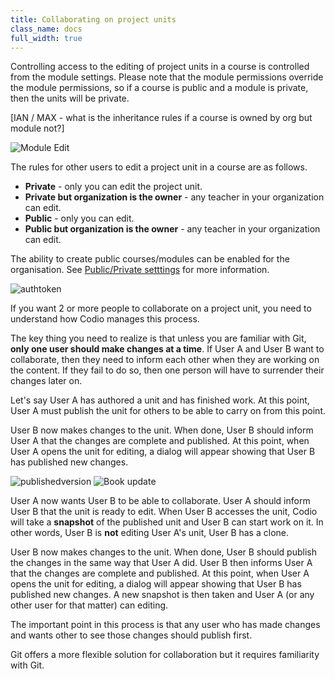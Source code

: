 ```yaml
---
title: Collaborating on project units
class_name: docs
full_width: true
---
```


Controlling access to the editing of project units in a course is controlled from the module settings. Please note that the module permissions override the module permissions, so if a course is public and a module is private, then the units will be private.


[IAN / MAX - what is the inheritance rules if a course is owned by org but module not?]

<img alt="Module Edit" src="/img/docs/moduleedit.png" class="simple"/>


The rules for other users to edit a project unit in a course are as follows. 

- **Private** - only you can edit the project unit.
- **Private but organization is the owner** - any teacher in your organization can edit.
- **Public** - only you can edit.
- **Public but organization is the owner** - any teacher in your organization can edit. 


The ability to create public courses/modules can be enabled for the organisation. See [Public/Private setttings](/docs/dashboard/create/public_private) for more information.

<img alt="authtoken" src="/img/docs/manage_organization/public_private.png" class="simple"/>


If you want 2 or more people to collaborate on a project unit, you need to understand how Codio manages this process.

The key thing you need to realize is that unless you are familiar with Git, **only one user should make changes at a time**. If User A and User B want to collaborate, then they need to inform each other when they are working on the content. If they fail to do so, then one person will have to surrender their changes later on.

Let's say User A has authored a unit and has finished work. At this point, User A must publish the unit for others to be able to carry on from this point.


User B now makes changes to the unit. When done, User B should inform User A that the changes are complete and published. At this point, when User A opens the unit for editing, a dialog will appear showing that User B has published new changes. 

<img alt="publishedversion" src="/img/docs/publishedversion.png" class="simple"/>

<img alt="Book update" src="/img/docs/bookupdate.png" class="simple"/>


User A now wants User B to be able to collaborate. User A should inform User B that the unit is ready to edit. When User B accesses the unit, Codio will take a **snapshot** of the published unit and User B can start work on it. In other words, User B is **not** editing User A's unit, User B has a clone.

User B now makes changes to the unit. When done, User B should publish the changes in the same way that User A did. User B then informs User A that the changes are complete and published. At this point, when User A opens the unit for editing, a dialog will appear showing that User B has published new changes. A new snapshot is then taken and User A (or any other user for that matter) can editing.

The important point in this process is that any user who has made changes and wants other to see those changes should publish first.

Git offers a more flexible solution for collaboration but it requires familiarity with Git.
